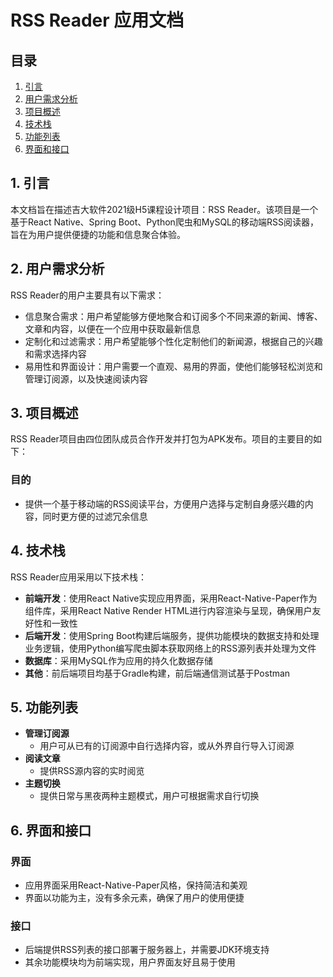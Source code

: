 # RSS Reader 应用文档

## 目录

1. [引言](#引言)
2. [用户需求分析](#用户需求分析)
3. [项目概述](#项目概述)
4. [技术栈](#技术栈)
5. [功能列表](#功能列表)
6. [界面和接口](#界面和接口)

## 1. 引言

本文档旨在描述吉大软件2021级H5课程设计项目：RSS Reader。该项目是一个基于React Native、Spring Boot、Python爬虫和MySQL的移动端RSS阅读器，旨在为用户提供便捷的功能和信息聚合体验。

## 2. 用户需求分析

RSS Reader的用户主要具有以下需求：

- 信息聚合需求：用户希望能够方便地聚合和订阅多个不同来源的新闻、博客、文章和内容，以便在一个应用中获取最新信息
- 定制化和过滤需求：用户希望能够个性化定制他们的新闻源，根据自己的兴趣和需求选择内容
- 易用性和界面设计：用户需要一个直观、易用的界面，使他们能够轻松浏览和管理订阅源，以及快速阅读内容

## 3. 项目概述

RSS Reader项目由四位团队成员合作开发并打包为APK发布。项目的主要目的如下：

### 目的

- 提供一个基于移动端的RSS阅读平台，方便用户选择与定制自身感兴趣的内容，同时更方便的过滤冗余信息

## 4. 技术栈

RSS Reader应用采用以下技术栈：

- **前端开发**：使用React Native实现应用界面，采用React-Native-Paper作为组件库，采用React Native Render HTML进行内容渲染与呈现，确保用户友好性和一致性
- **后端开发**：使用Spring Boot构建后端服务，提供功能模块的数据支持和处理业务逻辑，使用Python编写爬虫脚本获取网络上的RSS源列表并处理为文件
- **数据库**：采用MySQL作为应用的持久化数据存储
- **其他**：前后端项目均基于Gradle构建，前后端通信测试基于Postman

## 5. 功能列表

- **管理订阅源**
  - 用户可从已有的订阅源中自行选择内容，或从外界自行导入订阅源
- **阅读文章**
  - 提供RSS源内容的实时阅览
- **主题切换**
  - 提供日常与黑夜两种主题模式，用户可根据需求自行切换

## 6. 界面和接口

### 界面

- 应用界面采用React-Native-Paper风格，保持简洁和美观
- 界面以功能为主，没有多余元素，确保了用户的使用便捷

### 接口

- 后端提供RSS列表的接口部署于服务器上，并需要JDK环境支持
- 其余功能模块均为前端实现，用户界面友好且易于使用